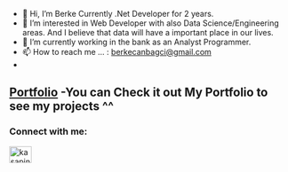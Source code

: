 - 👋 Hi, I’m Berke Currently .Net Developer for 2 years.
- 👀 I’m interested in Web Developer with also  Data Science/Engineering areas. And I believe that data will have a important place in our lives.
- 🌱 I’m currently working in the bank as an Analyst Programmer.
- 📫 How to reach me ... : berkecanbagci@gmail.com 
- 

## [Portfolio](https://github.com/mrbcan/Portfolio) -You can Check it out My Portfolio to see my projects ^^

<h3 align="left">Connect with me:</h3>
<p align="left">
<a href="https://www.linkedin.com/in/berke-can-bagci-5a9705174/" target="blank"><img align="center" src="https://raw.githubusercontent.com/rahuldkjain/github-profile-readme-generator/master/src/images/icons/Social/linked-in-alt.svg" alt="kasapiniz" height="30" width="40" /></a>
</p>


<!---
mrbcan/mrbcan is a ✨ special ✨ repository because its `README.md` (this file) appears on your GitHub profile.
You can click the Preview link to take a look at your changes.
--->
